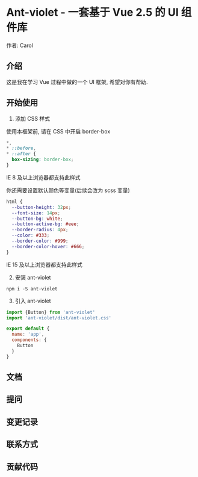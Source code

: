 # Ant-violet - 一套基于 Vue 2.5 的 UI 组件库

作者: Carol

## 介绍

这是我在学习 Vue 过程中做的一个 UI 框架, 希望对你有帮助.

## 开始使用

1. 添加 CSS 样式

使用本框架前, 请在 CSS 中开启 border-box

```css
*,
* ::before,
* ::after {
  box-sizing: border-box;
}
```

IE 8 及以上浏览器都支持此样式

你还需要设置默认颜色等变量(后续会改为 scss 变量)

```css
html {
  --button-height: 32px;
  --font-size: 14px;
  --button-bg: white;
  --button-active-bg: #eee;
  --border-radius: 4px;
  --color: #333;
  --border-color: #999;
  --border-color-hover: #666;
}
```
IE 15 及以上浏览器都支持此样式

2. 安装 ant-violet

```
npm i -S ant-violet
```

3. 引入 ant-violet
```js
import {Button} from 'ant-violet'
import 'ant-violet/dist/ant-violet.css'

export default {
  name: 'app',
  components: {
    Button
  }
}
```

## 文档

## 提问

## 变更记录

## 联系方式

## 贡献代码
